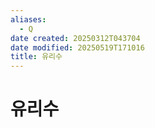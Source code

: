 ```yaml
---
aliases:
  - Q
date created: 20250312T043704
date modified: 20250519T171016
title: 유리수
---
```


# 유리수

